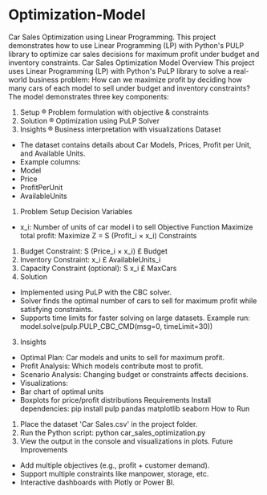 # Optimization-Model
Car Sales Optimization using Linear Programming. This project demonstrates how to use Linear Programming (LP) with Python's PULP library to optimize car sales decisions for maximum profit under budget and inventory constraints.
Car Sales Optimization Model
Overview
This project uses Linear Programming (LP) with Python's PuLP library to solve a real-world
business problem:
How can we maximize profit by deciding how many cars of each model to sell under budget and
inventory constraints?
The model demonstrates three key components:
1. Setup ® Problem formulation with objective & constraints
2. Solution ® Optimization using PuLP Solver
3. Insights ® Business interpretation with visualizations
Dataset
- The dataset contains details about Car Models, Prices, Profit per Unit, and Available Units.
- Example columns:
- Model
- Price
- ProfitPerUnit
- AvailableUnits
1. Problem Setup
Decision Variables
- x_i: Number of units of car model i to sell
Objective Function
Maximize total profit:
Maximize Z = S (Profit_i × x_i)
Constraints
1. Budget Constraint:
S (Price_i × x_i) £ Budget
2. Inventory Constraint:
x_i £ AvailableUnits_i
3. Capacity Constraint (optional):
S x_i £ MaxCars
2. Solution
- Implemented using PuLP with the CBC solver.
- Solver finds the optimal number of cars to sell for maximum profit while satisfying constraints.
- Supports time limits for faster solving on large datasets.
Example run:
model.solve(pulp.PULP_CBC_CMD(msg=0, timeLimit=30))
3. Insights
- Optimal Plan: Car models and units to sell for maximum profit.
- Profit Analysis: Which models contribute most to profit.
- Scenario Analysis: Changing budget or constraints affects decisions.
- Visualizations:
- Bar chart of optimal units
- Boxplots for price/profit distributions
Requirements
Install dependencies:
pip install pulp pandas matplotlib seaborn
How to Run
1. Place the dataset 'Car Sales.csv' in the project folder.
2. Run the Python script:
python car_sales_optimization.py
3. View the output in the console and visualizations in plots.
Future Improvements
- Add multiple objectives (e.g., profit + customer demand).
- Support multiple constraints like manpower, storage, etc.
- Interactive dashboards with Plotly or Power BI.
